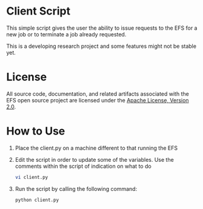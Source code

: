 # Client Script
This simple script gives the user the ability to issue requests to the EFS for a new job or to terminate a job already requested. 

This is a developing research project and some features might not be stable yet.

# License
All source code, documentation, and related artifacts associated with the EFS open source project are licensed under the [Apache License, Version 2.0](http://www.apache.org/licenses/LICENSE-2.0.html).

# How to Use

1. Place the client.py on a machine different to that running the EFS

2. Edit the script in order to update some of the variables. Use the comments within the script of indication on what to do
    ```bash
    vi client.py
    ``` 
    
3. Run the script by calling the following command:
    ```bash
    python client.py
    ```
    
